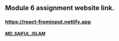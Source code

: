## Module 6 assignment website link.
### https://react-frominput.netlify.app

#### <u><i> MD_SAIFUL_ISLAM </i></u>
